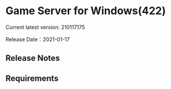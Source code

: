 Game Server for Windows(422)
===============
Current latest version: 210117175

Release Date：2021-01-17

Release Notes
-----------------------------------

Requirements
-----------------------------------